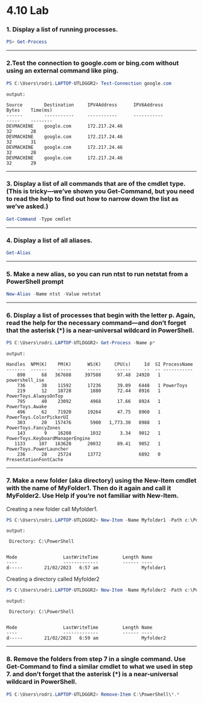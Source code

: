 # 4.10 Lab

### 1. Display a list of running processes.

```powershell
PS> Get-Process
```

---

### 2.Test the connection to google.com or bing.com without using an external command like ping.

```powershell
PS C:\Users\rodri.LAPTOP-UTLDGGR2> Test-Connection google.com

```

`output:`

```
Source        Destination     IPV4Address      IPV6Address                              Bytes    Time(ms)
------        -----------     -----------      -----------                              -----    --------
DEVMACHINE    google.com      172.217.24.46                                             32       28
DEVMACHINE    google.com      172.217.24.46                                             32       31
DEVMACHINE    google.com      172.217.24.46                                             32       28
DEVMACHINE    google.com      172.217.24.46                                             32       29
```

---

### 3. Display a list of all commands that are of the cmdlet type. (This is tricky—we’ve shown you Get-Command, but you need to read the help to find out how to narrow down the list as we’ve asked.)

```powershell
Get-Command -Type cmdlet
```

---

### 4. Display a list of all aliases.

```powershell
Get-Alias
```

---

### 5. Make a new alias, so you can run ntst to run netstat from a PowerShell prompt

```powershell
New-Alias -Name ntst -Value netstat
```

---

### 6. Display a list of processes that begin with the letter p. Again, read the help for the necessary command—and don’t forget that the asterisk (\*) is a near-universal wildcard in PowerShell.

```powershell
PS C:\Users\rodri.LAPTOP-UTLDGGR2> Get-Process -Name p*
```

`output:`

```
Handles  NPM(K)    PM(K)      WS(K)     CPU(s)     Id  SI ProcessName
-------  ------    -----      -----     ------     --  -- -----------
    890      68   367608     397508      97.48  24920   1 powershell_ise
    736      38    11592      17236      39.09   6448   1 PowerToys
    219      12    18728       1880      72.44   8916   1 PowerToys.AlwaysOnTop
    795      40    23092       4968      17.66   8924   1 PowerToys.Awake
    496      62    71920      19264      47.75   8960   1 PowerToys.ColorPickerUI
    303      20   157476       5900   1,773.30   8988   1 PowerToys.FancyZones
    143       9    16208       1032       3.34   9012   1 PowerToys.KeyboardManagerEngine
   1133     107   163628      20032      89.41   9052   1 PowerToys.PowerLauncher
    236      28    25724      13772              6892   0 PresentationFontCache
```

---

### 7. Make a new folder (aka directory) using the New-Item cmdlet with the name of MyFolder1. Then do it again and call it MyFolder2. Use Help if you’re not familiar with New-Item.

Creating a new folder call Myfolder1.

```powershell
PS C:\Users\rodri.LAPTOP-UTLDGGR2> New-Item -Name Myfolder1 -Path c:\PowerShell -ItemType Directory
```

`output:`

```
 Directory: C:\PowerShell


Mode                 LastWriteTime         Length Name
----                 -------------         ------ ----
d-----        21/02/2023   6:57 am                Myfolder1
```

Creating a directory called Myfolder2

```powershell
PS C:\Users\rodri.LAPTOP-UTLDGGR2> New-Item -Name Myfolder2 -Path c:\PowerShell -ItemType Directory
```

`output:`

```
 Directory: C:\PowerShell


Mode                 LastWriteTime         Length Name
----                 -------------         ------ ----
d-----        21/02/2023   6:59 am                Myfolder2
```

---

### 8. Remove the folders from step 7 in a single command. Use Get-Command to find a similar cmdlet to what we used in step 7. and don’t forget that the asterisk (\*) is a near-universal wildcard in PowerShell.

```powershell
PS C:\Users\rodri.LAPTOP-UTLDGGR2> Remove-Item C:\PowerShell\*.*
```
